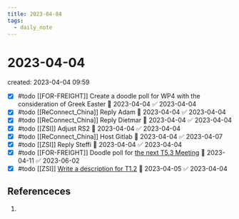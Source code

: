 ```yaml
---
title: 2023-04-04
tags:
  - daily_note
---
```


# 2023-04-04
created: 2023-04-04 09:59

- [x] #todo [[FOR-FREIGHT]] Create a doodle poll for WP4 with the consideration of Greek Easter 📅 2023-04-04 ✅ 2023-04-04
- [x] #todo [[ReConnect_China]] Reply Adam 📅 2023-04-04 ✅ 2023-04-04
- [x] #todo [[ReConnect_China]] Reply Dietmar 📅 2023-04-04 ✅ 2023-04-04
- [x] #todo [[ZSI]] Adjust RS2 📅 2023-04-04 ✅ 2023-04-04
- [x] #todo [[ReConnect_China]] Host Gitlab 🛫 2023-04-04 ✅ 2023-04-07
- [x] #todo [[ZSI]] Reply Steffi 📅 2023-04-04 ✅ 2023-04-04
- [x] #todo [[FOR-FREIGHT]] Doodle poll for [the next T5.3 Meeting](hook://email/VI1PR09MB3917F2040C9F240A3C00E1C982899%40VI1PR09MB3917.eurprd09.prod.outlook.com) 🛫 2023-04-11 ✅ 2023-06-02
- [x] #todo [[ZSI]] [Write a description for T1.2](hook://email/c0d42f4a-8857-33e7-fc94-f1d53f920483%40zsi.at) 🛫 2023-04-05 ✅ 2023-04-04
## Referenceces
1. 